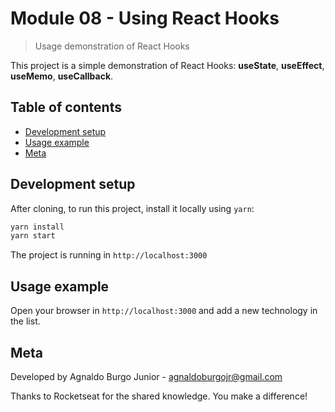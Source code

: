 # Module 08 - Using React Hooks

> Usage demonstration of React Hooks

This project is a simple demonstration of React Hooks: **useState**, **useEffect**, **useMemo**, **useCallback**.

## Table of contents

- [Development setup](#development-setup)
- [Usage example](#usage-example)
- [Meta](#meta)

## Development setup

After cloning, to run this project, install it locally using `yarn`:

```sh
yarn install
yarn start
```

The project is running in `http://localhost:3000`

## Usage example

Open your browser in `http://localhost:3000` and add a new technology in the list.

## Meta

Developed by Agnaldo Burgo Junior - agnaldoburgojr@gmail.com

Thanks to Rocketseat for the shared knowledge. You make a difference!
